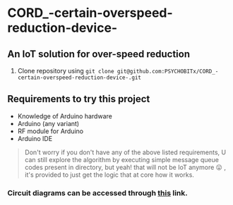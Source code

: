 # CORD_-certain-overspeed-reduction-device-
## An IoT solution for over-speed reduction

1. Clone repository using `git clone git@github.com:PSYCHOBITx/CORD_-certain-overspeed-reduction-device-.git`

## Requirements to try this project
- Knowledge of Arduino hardware
- Arduino (any variant)
- RF module for Arduino
- Arduino IDE

> Don't worry if you don't have any of the above listed requirements, U can still explore the algorithm by executing simple message queue codes present in directory, but yeah! that will not be IoT anymore :stuck_out_tongue: , it's provided to just get the logic that at core how it works.

### Circuit diagrams can be accessed through [this](https://drive.google.com/open?id=1eSLHEJ5RAtra9QBF4QSD3om_aeZzKeEE) link.
